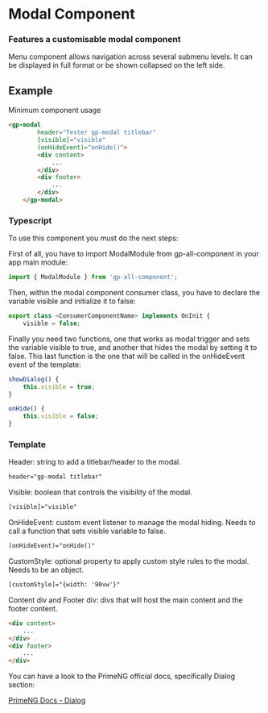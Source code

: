 # Modal Component

### Features a customisable modal component

Menu component allows navigation across several submenu levels. It can be displayed in full format or be shown collapsed on the left side.

## Example

Minimum component usage

```html
<gp-modal
        header="Tester gp-modal titlebar"
        [visible]="visible"
        (onHideEvent)="onHide()">
        <div content>
            ...
        </div>
        <div footer>
            ...
        </div>
    </gp-modal>
```

### Typescript

To use this component you must do the next steps:

First of all, you have to import ModalModule from gp-all-component in your app main module:

```ts
import { ModalModule } from 'gp-all-component';
```

Then, within the modal component consumer class, you have to declare the variable visible and initialize it to false:

```ts
export class <ConsumerComponentName> implements OnInit {
    visible = false;
```

 Finally you need two functions, one that works as modal trigger and sets the variable visible to true, and another that hides the modal by setting it to false. This last function is the one that will be called in the onHideEvent event of the template:

```ts
showDialog() {
    this.visible = true;
}

onHide() {
    this.visible = false;
}
```

### Template

Header: string to add a titlebar/header to the modal.

```html
header="gp-modal titlebar"
```
Visible: boolean that controls the visibility of the modal.

```html
[visible]="visible"
```
OnHideEvent: custom event listener to manage the modal hiding. Needs to call a function that sets visible variable to false.

```html
(onHideEvent)="onHide()"
```
CustomStyle: optional property to apply custom style rules to the modal. Needs to be an object.

```html
[customStyle]="{width: '90vw'}"
```
Content div and Footer div: divs that will host the main content and the footer content.

```html
<div content>
    ...
</div>
<div footer>
    ...
</div>
```

You can have a look to the PrimeNG official docs, specifically Dialog section:

<p><a target="_blank" href="https://www.primefaces.org/primeng-7.1.3/#/dialog">PrimeNG Docs - Dialog</a></p>